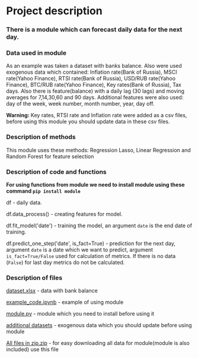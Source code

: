 # Project description
### There is a module which can forecast daily data for the next day. 
### Data used in module
As an example was taken a dataset with banks balance.
Also were used exogenous data which contained: Inflation rate(Bank of Russia), MSCI rate(Yahoo Finance), RTSI rate(Bank of Russia), USD/RUB rate(Yahoo Finance),
BTC/RUB rate(Yahoo Finance), Key rates(Bank of Russia), Tax days.
Also there is feature(balance) with a daily lag (30 lags) and moving averages for 7,14,30,60 and 90 days.
Additional features were also used: day of the week, week number, month number, year, day off.


**Warning:** Key rates, RTSI rate and Inflation rate were added as a csv files, before using this module you should update data in these csv files.

### Description of methods
This module uses these methods: Regression Lasso, Linear Regression and Random Forest for feature selection

### Description of code and functions
**For using functions from module we need to install module using these command ``pip install module``**

df - daily data.

df.data_process() - creating features for model.

df.fit_model('date') - training the model, an argument ``date`` is the end date of training. 

df.predict_one_step('date', is_fact=True) - prediction for the next day, argument ``date`` is a date which we want to predict, argument ``is_fact=True/False`` used for calculation of metrics. If there is no data (`False`) for last day metrics do not be calculated.

### Description of files
[dataset.xlsx](https://github.com/Spacelightpony/University/blob/Main/FTIAD%20Projects/Module%20for%20forecasting%20the%20time%20series/dataset.xlsx) - data with bank balance

[example_code.ipynb](https://github.com/Spacelightpony/University/blob/Main/FTIAD%20Projects/Module%20for%20forecasting%20the%20time%20series/example_code.ipynb) - example of using module

[module.py](https://github.com/Spacelightpony/University/blob/Main/FTIAD%20Projects/Module%20for%20forecasting%20the%20time%20series/module.py) - module which you need to install before using it

[additional datasets](https://github.com/Spacelightpony/University/tree/Main/FTIAD%20Projects/Module%20for%20forecasting%20the%20time%20series/additional%20datasets) - exogenous data which you should update before using module

[All files in zip.zip](https://github.com/Spacelightpony/University/blob/Main/FTIAD%20Projects/Module%20for%20forecasting%20the%20time%20series/All%20files%20in%20zip.zip) - for easy downloading all data for module(module is also included) use this file
